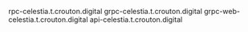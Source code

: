 rpc-celestia.t.crouton.digital
grpc-celestia.t.crouton.digital
grpc-web-celestia.t.crouton.digital
api-celestia.t.crouton.digital
